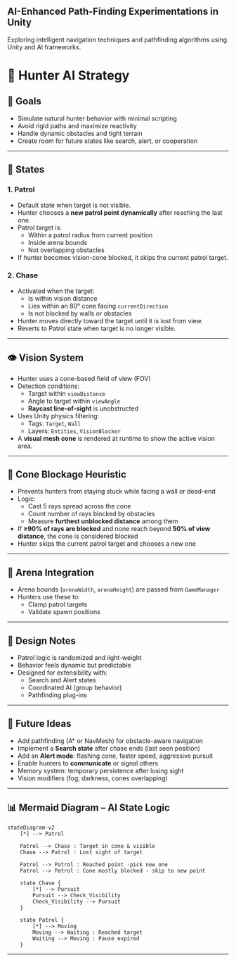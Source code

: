 ## AI-Enhanced Path-Finding Experimentations in Unity

Exploring intelligent navigation techniques and pathfinding algorithms using Unity and AI frameworks.

# 🧠 Hunter AI Strategy

## 🎯 Goals

- Simulate natural hunter behavior with minimal scripting
- Avoid rigid paths and maximize reactivity
- Handle dynamic obstacles and tight terrain
- Create room for future states like search, alert, or cooperation

---

## 🤖 States

### 1. Patrol

- Default state when target is not visible.
- Hunter chooses a **new patrol point dynamically** after reaching the last one.
- Patrol target is:
  - Within a patrol radius from current position
  - Inside arena bounds
  - Not overlapping obstacles
- If hunter becomes vision-cone blocked, it skips the current patrol target.

### 2. Chase

- Activated when the target:
  - Is within vision distance
  - Lies within an 80° cone facing `currentDirection`
  - Is not blocked by walls or obstacles
- Hunter moves directly toward the target until it is lost from view.
- Reverts to Patrol state when target is no longer visible.

---

## 👁️ Vision System

- Hunter uses a cone-based field of view (FOV)
- Detection conditions:
  - Target within `viewDistance`
  - Angle to target within `viewAngle`
  - **Raycast line-of-sight** is unobstructed
- Uses Unity physics filtering:
  - Tags: `Target`, `Wall`
  - Layers: `Entities`, `VisionBlocker`
- A **visual mesh cone** is rendered at runtime to show the active vision area.

---

## 🧱 Cone Blockage Heuristic

- Prevents hunters from staying stuck while facing a wall or dead-end
- Logic:
  - Cast 5 rays spread across the cone
  - Count number of rays blocked by obstacles
  - Measure **furthest unblocked distance** among them
- If **≥90% of rays are blocked** and none reach beyond **50% of view distance**, the cone is considered blocked
- Hunter skips the current patrol target and chooses a new one

---

## 🔧 Arena Integration

- Arena bounds (`arenaWidth`, `arenaHeight`) are passed from `GameManager`
- Hunters use these to:
  - Clamp patrol targets
  - Validate spawn positions

---

## 🧠 Design Notes

- Patrol logic is randomized and light-weight
- Behavior feels dynamic but predictable
- Designed for extensibility with:
  - Search and Alert states
  - Coordinated AI (group behavior)
  - Pathfinding plug-ins

---

## 📌 Future Ideas

- Add pathfinding (A* or NavMesh) for obstacle-aware navigation
- Implement a **Search state** after chase ends (last seen position)
- Add an **Alert mode**: flashing cone, faster speed, aggressive pursuit
- Enable hunters to **communicate** or signal others
- Memory system: temporary persistence after losing sight
- Vision modifiers (fog, darkness, cones overlapping)

---

## 📊 Mermaid Diagram – AI State Logic

```mermaid
stateDiagram-v2
    [*] --> Patrol

    Patrol --> Chase : Target in cone & visible
    Chase --> Patrol : Lost sight of target

    Patrol --> Patrol : Reached point -pick new one
    Patrol --> Patrol : Cone mostly blocked - skip to new point

    state Chase {
        [*] --> Pursuit
        Pursuit --> Check_Visibility
        Check_Visibility --> Pursuit
    }

    state Patrol {
        [*] --> Moving
        Moving --> Waiting : Reached target
        Waiting --> Moving : Pause expired
    }

```

---
